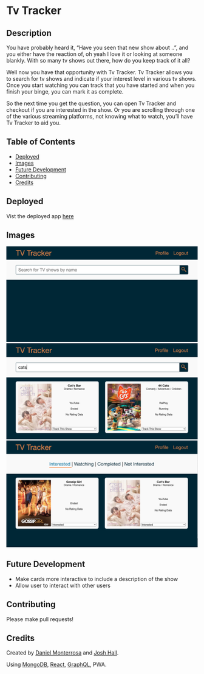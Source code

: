 # Tv Tracker

## Description 
You have probably heard it, “Have you seen that new show about ..”, and you either have the reaction of, oh yeah I love it or looking at someone blankly.  With so many tv shows out there, how do you keep track of it all?  

Well now you have that opportunity with Tv Tracker.  Tv Tracker allows you to search for tv shows and indicate if your interest level in various tv shows.  Once you start watching you can track that you have started and when you finish your binge, you can mark it as complete.  

So the next time you get the question, you can open Tv Tracker and checkout if you are interested in the show.  Or you are scrolling through one of the various streaming platforms, not knowing what to watch, you’ll have Tv Tracker to aid you.


## Table of Contents
- [Deployed](#Deployed)
- [Images](#Images)
- [Future Development](#Future-Development)
- [Contributing](#Contributing)
- [Credits](#Credits)


## Deployed
Vist the deployed app [here](https://stark-brushlands-99590.herokuapp.com/)


## Images
![Home](https://github.com/Dannymont94/project-3/blob/style/client/public/images/Tv-tracker-home.png)
![Search](https://github.com/Dannymont94/project-3/blob/style/client/public/images/Tv-tracker-search.png)
![Profile](https://github.com/Dannymont94/project-3/blob/style/client/public/images/Tv-tracker-profile.png)

## Future Development
- Make cards more interactive to include a description of the show
- Allow user to interact with other users

## Contributing
Please make pull requests!

## Credits
Created by [Daniel Monterrosa](https://github.com/Dannymont94) and [Josh Hall](https://github.com/jahallb1).

Using [MongoDB](https://www.mongodb.com/), [React](https://reactjs.org/), [GraphQL](https://graphql.org/), PWA.
